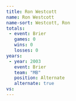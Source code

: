 ```yaml
---
title: Ron Westcott
name: Ron Westcott
name-sort: Westcott, Ron
totals:
 - event: Brier
   games: 0
   wins: 0
   losses: 0
years:
 - year: 2003
   event: Brier
   team: "MB"
   position: Alternate
   alternate: true
vs:
---
```

